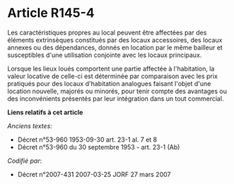 # Article R145-4

Les caractéristiques propres au local peuvent être affectées par des éléments extrinsèques constitués par des locaux
accessoires, des locaux annexes ou des dépendances, donnés en location par le même bailleur et susceptibles d'une utilisation
conjointe avec les locaux principaux.

Lorsque les lieux loués comportent une partie affectée à l'habitation, la valeur locative de celle-ci est déterminée par
comparaison avec les prix pratiqués pour des locaux d'habitation analogues faisant l'objet d'une location nouvelle, majorés
ou minorés, pour tenir compte des avantages ou des inconvénients présentés par leur intégration dans un tout commercial.

**Liens relatifs à cet article**

_Anciens textes_:

  - Décret n°53-960 1953-09-30 art. 23-1 al. 7 et 8
  - Décret n°53-960 du 30 septembre 1953 - art. 23-1 (Ab)

_Codifié par_:

  - Décret n°2007-431 2007-03-25 JORF 27 mars 2007
